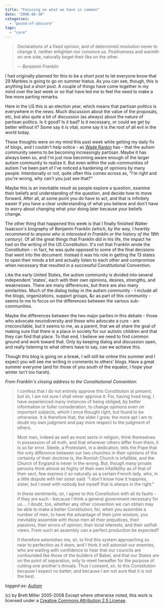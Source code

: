 ```yaml
---
title: "Focusing on what we have in common"
date: "2006-06-30"
categories: 
  - "pound-of-obscure"
tags: 
  - "cure"
---
```


> Declarations of a fixed opinion, and of determined resolution never to change it, neither enlighten nor convince us. Positiveness and warmth on one side, naturally beget their like on the other.  
>   
> \-- _Benjamin Franklin_

I had originally planned for this to be a short post to let everyone know that 29 Marbles is going to go on summer hiatus. As you can see, though, this is anything but a short post. A couple of things have come together in my mind over the last week or so that have led me to feel the need to make a few more parting remarks.  
  
Here in the US this is an election year, which means that partisan politics is everywhere in the news. Much discussion about the value of the proposals, etc, but also quite a bit of discussion (as always) about the nature of partisan politics. Is it good? Is it bad? Is it necessary, or could we get by better without it? Some say it is vital, some say it is the root of all evil in the world today.  
  
These thoughts were on my mind this past week while getting my daily fix of blogs, and I couldn't help notice - as [Wade Rankin](http://injectingsense.blogspot.com/2006/06/absurdity-of-being-taken-to-task-for.html "Injecting Sense - THE ABSURDITY OF BEING TAKEN TO TASK FOR WHAT ONE DOESN’T SAY") has - that the autism community seems to be becoming increasingly partisan. Maybe it has always been so, and I'm just now becoming aware enough of the larger autism community to realize it. But even within the sub-communities of autism I've been part of I've noticed a hardening of opinions by many people. Intentionally or not, quite often this comes across as, "I'm right and you're wrong, why can't you just see that?"  
  
Maybe this is an inevitable result as people explore a question, examine their beliefs and understanding of the question, and decide how to move forward. After all, at some point you do have to act, and that is infinitely easier if you have a clear understanding of what you believe and don't have to worry about changing what your doing later because your beliefs change.  
  
The other thing that happened this week is that I finally finished Walter Isaacson's biography of Benjamin Franklin _(which, by the way, I heartily recommend to anyone who is interested in Franklin or the history of the 18th century)_. Of all the great things that Franklin did in his life, the impact he had on the writing of the US Constitution. It's not that Franklin wrote the Constitution - in fact, he was quite opposed to some of the final decisions that went into the document. Instead it was his role in getting the 13 states to open their minds a bit and actually listen to each other and compromise when necessary that resulted in a successful Constitutional Convention.  
  
Like the early United States, the autism community is divided into several independent 'states', each with their own opinions, desires, strengths, and weaknesses. There are many differences, but there are also many similarities. Much of the dialog today in the autism community - I include all the blogs, organizations, support groups, &c as part of this community - seems to me to focus on the differences between the various sub-communities.  
  
Maybe the differences between the two major parties in this debate - those who advocate neurodiversity and those who advocate a cure - are irreconcilable, but it seems to me, as a parent, that we all share the goal of making sure that there is a place in society for our autistic children and that they can find that place. To that end, I believe we need to find common ground and work toward that. Only by keeping dialog and discussion open, and really listening to what others have to say, can we achieve this.  
  
Though this blog is going on a break, I will still be online this summer and I expect you will see me writing in comments to others' blogs. Have a great summer everyone (and for those of you south of the equator, I hope your winter isn't too harsh).  
  
_From Franklin's closing address to the Constitutional Convention_:

> I confess that I do not entirely approve this Constitution at present; but sir, I am not sure I shall never approve it: For, having lived long, I have experienced many instances of being obliged, by better information or fuller consideration, to change opinions even on important subjects, which I once thought right, but found to be otherwise. It is therefore that, the older I grow, the more apt I am to doubt my own judgment and pay more respect to the judgment of others.  
>   
> Most men, indeed as well as most sects in religion, think themselves in possession of all truth, and that wherever others differ from them, it is so far error. Steele, a Protestant, in a dedication, tells the Pope that the only difference between our two churches in their opinions of the certainty of their doctrine is, the Romish Church is infallible, and the Church of England is never in the wrong. But, though many private persons think almost as highly of their own infallibility as of that of their sect, few express it so naturally as a certain French lady, who, in a little dispute with her sister said: "I don't know how it happnes, sister, but I meet with nobody but myself that is _always_ in the right."  
>   
> In these sentiments, sir, I agree to this Constitution with all its faults - if they are such - because I think a general government necessary for us.... I doubt, too, whether any other convention we can obtain may be able to make a better Constitution; for, when you assemble a number of men, to have the advantage of their joint wisdom, you inevitably assemble with those men all their prejudices, their passions, their errors of opinion, their local interests, and their selfish views. From such an assembly can a perfect production be expected?  
>   
> It therefore astonishes me, sir, to find this system approaching so near to perfection as it does; and I think it will astonish our enemies, who are waiting with confidence to hear that our councils are confounded like those of the builders of Babel, and that our States are on the point of separation, only to meet hereafter for the purpose of cutting one another's throats. Thus I consent, sir, to this Constitution because I expect no better, and because I am not sure that it is not the best.

  
_tagged as: [Autism](http://technorati.com/tag/autism)_

(c) by Brett Miller 2005-2008 Except where otherwise noted, this work is licensed under a [Creative Commons Attribution 2.5 License](http://creativecommons.org/licenses/by/2.5/).
